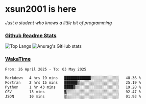 # xsun2001 is here

*Just a student who knows a little bit of programming*

### [Github Readme Stats](https://github.com/anuraghazra/github-readme-stats)

![Top Langs](https://github-readme-stats.vercel.app/api/top-langs/?username=xsun2001&layout=compact&theme=radical) ![Anurag's GitHub stats](https://github-readme-stats.vercel.app/api?username=xsun2001&show_icons=true&theme=radical)

### [WakaTime](https://wakatime.com)

<!--START_SECTION:waka-->

```txt
From: 26 April 2025 - To: 03 May 2025

Markdown   4 hrs 19 mins   ████████████░░░░░░░░░░░░░   48.36 %
Fortran    2 hrs 15 mins   ██████▒░░░░░░░░░░░░░░░░░░   25.19 %
Python     1 hr 43 mins    ████▓░░░░░░░░░░░░░░░░░░░░   19.28 %
CSV        13 mins         ▓░░░░░░░░░░░░░░░░░░░░░░░░   02.47 %
JSON       10 mins         ▒░░░░░░░░░░░░░░░░░░░░░░░░   01.93 %
```

<!--END_SECTION:waka-->
